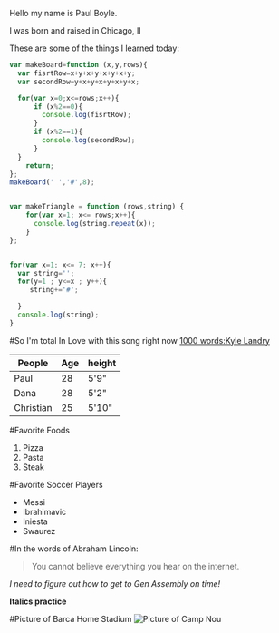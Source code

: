 Hello my name is Paul Boyle.

I was born and raised in Chicago, Il

These are some of the things I learned today:


```javascript
var makeBoard=function (x,y,rows){
  var fisrtRow=x+y+x+y+x+y+x+y;
  var secondRow=y+x+y+x+y+x+y+x;

  for(var x=0;x<=rows;x++){
      if (x%2==0){
        console.log(fisrtRow);
      }
      if (x%2==1){
        console.log(secondRow);
      }
  }
    return;
};
makeBoard(' ','#',8);


var makeTriangle = function (rows,string) {
    for(var x=1; x<= rows;x++){
      console.log(string.repeat(x));
    }
};


for(var x=1; x<= 7; x++){
  var string='';
  for(y=1 ; y<=x ; y++){
     string+='#';

  }
  console.log(string);
}

```

#So I'm total In Love with this song right now
[1000 words:Kyle Landry](https://www.youtube.com/watch?v=J4AVo_6OuNI)

People|Age|height
---|---|---|
Paul|28|5'9"
Dana|28|5'2"
Christian|25|5'10"


#Favorite Foods
1. Pizza
2. Pasta
3. Steak

#Favorite Soccer Players
- Messi
- Ibrahimavic
- Iniesta
- Swaurez

#In the words of Abraham Lincoln:

> You cannot believe everything you hear on the internet.

*I need to figure out how to get to Gen Assembly on time!*

**Italics practice**

#Picture of Barca Home Stadium
![Picture of Camp Nou](http://blog.orangemonkeytours.com/wp-content/uploads/2012/03/turisme_de_barcelona2.png)
